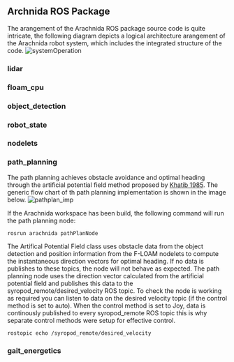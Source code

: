 ## Archnida ROS Package
The arangement of the Arachnida ROS package source code is quite intricate, the following diagram depicts a logical architecture arangement of the Arachnida robot system, which includes the integrated structure of the code.
![systemOperation](https://github.com/CaveX/CaveX2023/assets/110513531/91a0dc3a-8580-40e9-9b34-842472102379)

### lidar

### floam_cpu

### object_detection

### robot_state

### nodelets

### path_planning
The path planning achieves obstacle avoidance and optimal heading through the artificial potential field method proposed by [Khatib 1985](https://ieeexplore.ieee.org/document/1087247). The generic flow chart of th path planning implementation is shown in the image below.
![pathplan_imp](https://github.com/CaveX/CaveX2023/assets/110513531/48f53ad5-9524-42e6-b174-1dc44baffefa)

If the Arachnida workspace has been build, the following command will run the path planning node:

`rosrun arachnida pathPlanNode`

The Artifical Potential Field class uses obstacle data from the object detection and position information from the F-LOAM nodelets to compute the instantaneous direction vectors for optimal heading. If no data is publishes to these topics, the node will not behave as expected. The path planning node uses the direction vector calculated from the artificial potential field and publishes this data to the syropod_remote/desired_velocity ROS topic. To check the node is working as required you can listen to data on the desired velocity topic (if the control method is set to auto). When the control method is set to Joy, data is continously published to every syropod_remote ROS topic this is why separate control methods were setup for effective control. 

`rostopic echo /syropod_remote/desired_velocity`

### gait_energetics
